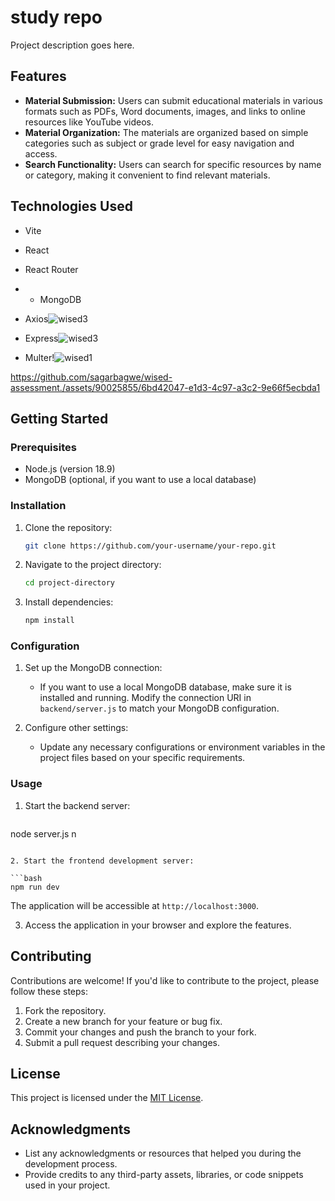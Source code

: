 # study repo

Project description goes here.

## Features

- **Material Submission:** Users can submit educational materials in various formats such as PDFs, Word documents, images, and links to online resources like YouTube videos.
- **Material Organization:** The materials are organized based on simple categories such as subject or grade level for easy navigation and access.
- **Search Functionality:** Users can search for specific resources by name or category, making it convenient to find relevant materials.

## Technologies Used

- Vite
- React
- React Router
- - MongoDB
- Axios![wised3](https://github.com/sagarbagwe/wised-assessment./assets/90025855/a1dc9e37-b1dc-476c-b47b-8268f21f214f)

- Express![wised3](https://github.com/sagarbagwe/wised-assessment./assets/90025855/40ef7dff-e44d-41c0-806b-a836dabf4cb7)

- Multer!![wised1](https://github.com/sagarbagwe/wised-assessment./assets/90025855/6395ac1a-d381-440c-952e-4be887172b74)



https://github.com/sagarbagwe/wised-assessment./assets/90025855/6bd42047-e1d3-4c97-a3c2-9e66f5ecbda1








## Getting Started

### Prerequisites

- Node.js (version 18.9)
- MongoDB (optional, if you want to use a local database)

### Installation

1. Clone the repository:

   ```bash
   git clone https://github.com/your-username/your-repo.git
   ```

2. Navigate to the project directory:

   ```bash
   cd project-directory
   ```

3. Install dependencies:

   ```bash
   npm install
   ```

### Configuration

1. Set up the MongoDB connection:

   - If you want to use a local MongoDB database, make sure it is installed and running. Modify the connection URI in `backend/server.js` to match your MongoDB configuration.

2. Configure other settings:

   - Update any necessary configurations or environment variables in the project files based on your specific requirements.

### Usage

1. Start the backend server:

   ```bash
  node server.js
   n
   ```

2. Start the frontend development server:

   ```bash
   npm run dev
   ```

   The application will be accessible at `http://localhost:3000`.

3. Access the application in your browser and explore the features.

## Contributing

Contributions are welcome! If you'd like to contribute to the project, please follow these steps:

1. Fork the repository.
2. Create a new branch for your feature or bug fix.
3. Commit your changes and push the branch to your fork.
4. Submit a pull request describing your changes.

## License

This project is licensed under the [MIT License](LICENSE).

## Acknowledgments

- List any acknowledgments or resources that helped you during the development process.
- Provide credits to any third-party assets, libraries, or code snippets used in your project.
